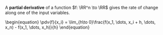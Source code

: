 A **partial derivative** of a function $f: \RR^n \to \RR$ gives the rate of change along one of the input variables.

\begin{equation}
\pdv{f}{x_i} = \lim_{h\to 0}\frac{f(x_1, \dots, x_i + h, \dots, x_n) - f(x_1, \dots, x_h)}{h}
\end{equation}